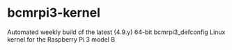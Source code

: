 # bcmrpi3-kernel
Automated weekly build of the latest (4.9.y) 64-bit bcmrpi3_defconfig Linux kernel for the Raspberry Pi 3 model B
